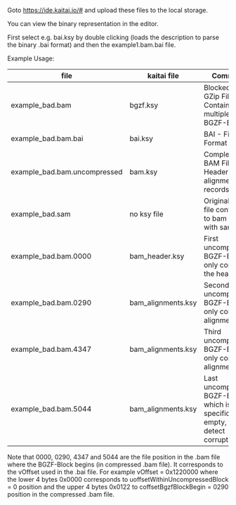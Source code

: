 Goto https://ide.kaitai.io/# and upload these files to the local storage.

You can view the binary representation in the editor.

First select e.g. bai.ksy by double clicking (loads the description to parse the binary .bai format) and then the
example1.bam.bai file.

Example Usage:

| file                         | kaitai file         | Comment                                                         |
| ---------------------------- | ------------------- | --------------------------------------------------------------- |
| example_bad.bam              | bgzf.ksy            | Blocked - GZip File, Contains multiple BGZF-Blocks              |
| example_bad.bam.bai          | bai.ksy             | BAI - File Format                                               |
| example_bad.bam.uncompressed | bam.ksy             | Complete BAM File with Header AND alignment records             |
| example_bad.sam              | no ksy file         | Original Sam file converted to bam file with samtools           |
| example_bad.bam.0000         | bam_header.ksy      | First uncompressed BGZF-Block, it only contains the header      |
| example_bad.bam.0290         | bam_alignments.ksy  | Second uncompressed BGZF-Block, it only contains alignments     |
| example_bad.bam.4347         | bam_alignments.ksy  | Third uncompressed BGZF-Block, it only contains alignments      |
| example_bad.bam.5044         | bam_alignments.ksy  | Last uncompressed BGZF-Block which is by specification empty, to detect corruptions |

Note that 0000, 0290, 4347 and 5044 are the file position in the .bam file where the BGZF-Block begins (in compressed .bam file).
It corresponds to the vOffset used in the .bai file. For example vOffset = 0x1220000 where the lower 4 bytes 0x0000
corresponds to uoffsetWithinUncompressedBlock = 0 position and the upper 4 bytes 0x0122 to coffsetBgzfBlockBegin = 0290
position in the compressed .bam file.
